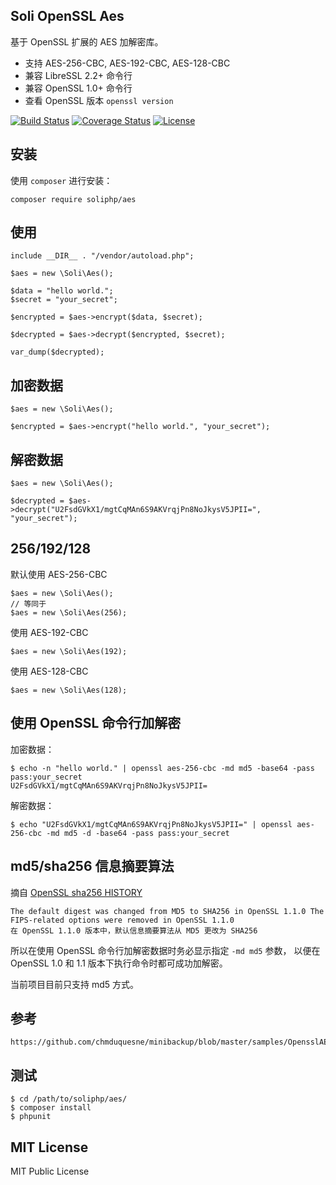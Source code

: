 Soli OpenSSL Aes
----------------

基于 OpenSSL 扩展的 AES 加解密库。

* 支持 AES-256-CBC, AES-192-CBC, AES-128-CBC
* 兼容 LibreSSL 2.2+ 命令行
* 兼容 OpenSSL 1.0+ 命令行
* 查看 OpenSSL 版本 `openssl version`

[![Build Status](https://travis-ci.org/soliphp/aes.svg?branch=master)](https://travis-ci.org/soliphp/aes)
[![Coverage Status](https://coveralls.io/repos/github/soliphp/aes/badge.svg?branch=master)](https://coveralls.io/github/soliphp/aes?branch=master)
[![License](https://poser.pugx.org/soliphp/aes/license)](https://packagist.org/packages/soliphp/aes)


## 安装

使用 `composer` 进行安装：

    composer require soliphp/aes

## 使用

    include __DIR__ . "/vendor/autoload.php";

    $aes = new \Soli\Aes();

    $data = "hello world.";
    $secret = "your_secret";

    $encrypted = $aes->encrypt($data, $secret);

    $decrypted = $aes->decrypt($encrypted, $secret);

    var_dump($decrypted);

## 加密数据

    $aes = new \Soli\Aes();

    $encrypted = $aes->encrypt("hello world.", "your_secret");

## 解密数据

    $aes = new \Soli\Aes();

    $decrypted = $aes->decrypt("U2FsdGVkX1/mgtCqMAn6S9AKVrqjPn8NoJkysV5JPII=", "your_secret");

## 256/192/128

默认使用 AES-256-CBC

    $aes = new \Soli\Aes();
    // 等同于
    $aes = new \Soli\Aes(256);

使用 AES-192-CBC

    $aes = new \Soli\Aes(192);

使用 AES-128-CBC

    $aes = new \Soli\Aes(128);

## 使用 OpenSSL 命令行加解密

加密数据：

    $ echo -n "hello world." | openssl aes-256-cbc -md md5 -base64 -pass pass:your_secret
    U2FsdGVkX1/mgtCqMAn6S9AKVrqjPn8NoJkysV5JPII=

解密数据：

    $ echo "U2FsdGVkX1/mgtCqMAn6S9AKVrqjPn8NoJkysV5JPII=" | openssl aes-256-cbc -md md5 -d -base64 -pass pass:your_secret

## md5/sha256 信息摘要算法

摘自 [OpenSSL sha256 HISTORY](https://www.openssl.org/docs/man1.1.0/apps/sha256.html#HISTORY)

    The default digest was changed from MD5 to SHA256 in OpenSSL 1.1.0 The FIPS-related options were removed in OpenSSL 1.1.0
    在 OpenSSL 1.1.0 版本中，默认信息摘要算法从 MD5 更改为 SHA256

所以在使用 OpenSSL 命令行加解密数据时务必显示指定 `-md md5` 参数，
以便在 OpenSSL 1.0 和 1.1 版本下执行命令时都可成功加解密。

当前项目目前只支持 md5 方式。

## 参考

    https://github.com/chmduquesne/minibackup/blob/master/samples/OpensslAES.java

## 测试

    $ cd /path/to/soliphp/aes/
    $ composer install
    $ phpunit


## MIT License

MIT Public License
